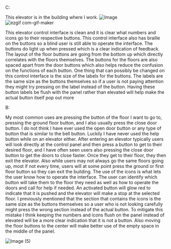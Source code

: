 C:

This elevator is in the building where I work. 
![Image](https://user-images.githubusercontent.com/91352265/192916514-f8a641c3-0801-43d1-b7d8-9fbeafdbfd7f.jpeg)
![ezgif com-gif-maker](https://user-images.githubusercontent.com/91352265/192917712-88cfe4ab-2793-4ff2-b00e-74f9053fadac.gif)


This elevator control interface is clean and it is clear what numbers and icons go to their respective buttons. This control interface also has braille on the buttons so a blind user is still able to operate the interface. The buttons do light up when pressed which is a clear indication of feedback. The layout of the floor buttons are going from the bottom up which directly correlates with the floors themselves. The buttons for the floors are also spaced apart from the door buttons which also helps reduce the confusion on the functions of each button. One thing that can possibly be changed on this control interface is the size of the labels for the buttons. The labels are the same size as the buttons themselves so if a user is not paying attention they might try pressing on the label instead of the button. Having these button labels be flush with the panel rather than elevated will help make the actual button itself pop out more

B:

My most common uses are pressing the button of the floor I want to go to, pressing the ground floor button, and I also usually press the close door button. I do not think I have ever used the open door button or any type of button that is similar to the bell button. Luckily I have never used the help button while on an elevator either. After entering an elevator typically users will look directly at the control panel and then press a button to get to their desired floor, and I have often seen users also pressing the close door button to get the doors to close faster. Once they get to their floor, they then exit the elevator. Also while users may not always go the same floors going up, most if not every time, users will at some point press the ground or first floor button so they can exit the building. The use of the icons is what lets the user know how to operate the interface. The user can identify which button will take them to the floor they need as well as how to operate the doors and call for help if needed. An activated button will glow red to indicate that it is pushed and the elevator will make a stop at the selected floor. I previously mentioned that the section that contains the icons is the same size as the buttons themselves so a user who is not looking carefully might press the wrong section instead of the actual button. To mitigate this mistake I think keeping the numbers and icons flush on the panel instead of elevated will be a more clear indication that it is not a button. Also moving the floor buttons to the center will make better use of the empty space in the middle of the panel.

![Image (5)](https://user-images.githubusercontent.com/91352265/192918050-a1ff5e62-c3f8-4401-97df-75e78181705e.jpeg)
